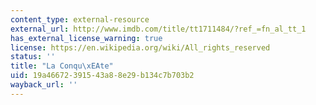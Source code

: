 ```yaml
---
content_type: external-resource
external_url: http://www.imdb.com/title/tt1711484/?ref_=fn_al_tt_1
has_external_license_warning: true
license: https://en.wikipedia.org/wiki/All_rights_reserved
status: ''
title: "La Conqu\xEAte"
uid: 19a46672-3915-43a8-8e29-b134c7b703b2
wayback_url: ''
---
```

